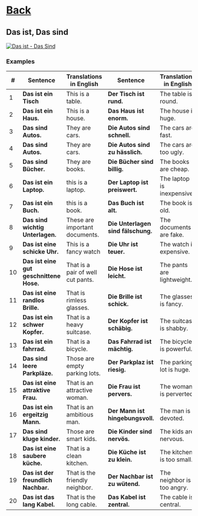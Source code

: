 # [Back](../a1/README.md)

## Das ist, Das sind

<a href="https://www.youtube.com/watch?v=mQIUBsvakyc&list=PL5QyCnFPRx0GxaFjdAVkx7K9TfEklY4sg&index=10" target="_blank">
    <img src="http://i3.ytimg.com/vi/mQIUBsvakyc/maxresdefault.jpg" 
    alt="Das ist - Das Sind"/></a>

### Examples
<table>
 <thead>
  <tr>
   <th>#</th>
   <th>Sentence</th>
   <th>Translations in English</th>
   <th>Sentence</th>
   <th>Translations in English</th>
   <th>Sentence</th>
   <th>Translations in English</th>
  </tr>
 </thead>
 <tbody>
  <tr>
   <td>1</td>
   <td><strong>Das ist ein Tisch</strong></td>
   <td>This is a table.</td>
   <td><strong>Der Tisch ist rund.</strong></td>
   <td>The table is round.</td>
   <td><strong>Er ist rund.</strong></td>
   <td>It is round.</td>
  </tr>
  <tr>
   <td>2</td>
   <td><strong>Das ist ein Haus.</strong></td>
   <td>This is a house.</td>
   <td><strong>Das Haus ist enorm.</strong></td>
   <td>The house is huge.</td>
   <td><strong>Es ist enorm.</strong></td>
   <td>It is huge.</td>
  </tr>
  <tr>
   <td>3</td>
   <td><strong>Das sind Autos.</strong></td>
   <td>They are cars.</td>
   <td><strong>Die Autos sind schnell.</strong></td>
   <td>The cars are fast.</td>
   <td><strong>Sie sind schnell.</strong></td>
   <td>They are fast.</td>
  </tr>
  <tr>
   <td>4</td>
   <td><strong>Das sind Autos.</strong></td>
   <td>They are cars.</td>
   <td><strong>Die Autos sind zu hässlich.</strong></td>
   <td>The cars are too ugly.</td>
   <td><strong>Sie sind zu hässlich.</strong></td>
   <td>They are too ugly.</td>
  </tr>
  <tr>
   <td>5</td>
   <td><strong>Das sind Bücher.</strong></td>
   <td>They are books.</td>
   <td><strong>Die Bücher sind billig.</strong></td>
   <td>The books are cheap.</td>
   <td><strong>Sie sind billig.</strong></td>
   <td>They are cheap.</td>
  </tr>
  <tr>
   <td>6</td>
   <td><strong>Das ist ein Laptop.</strong></td>
   <td>this is a laptop.</td>
   <td><strong>Der Laptop ist preiswert.</strong></td>
   <td>The laptop is inexpensive.</td>
   <td><strong>Er ist kaputt.</strong></td>
   <td>It is broken.</td>
  </tr>
  <tr>
   <td>7</td>
   <td><strong>Das ist ein Buch.</strong></td>
   <td>this is a book.</td>
   <td><strong>Das Buch ist alt.</strong></td>
   <td>The book is old.</td>
   <td><strong>Es ist interessant.</strong></td>
   <td>It is interesting.</td>
  </tr>
  <tr>
   <td>8</td>
   <td><strong>Das sind wichtig Unterlagen.</strong></td>
   <td>These are important documents.</td>
   <td><strong>Die Unterlagen sind fälschung.</strong></td>
   <td>The documents are fake.</td>
   <td><strong>Sie sind bemerkenswert.</strong></td>
   <td>They are remarkable.</td>
  </tr>
  <tr>
   <td>9</td>
   <td><strong>Das ist eine schicke Uhr.</strong></td>
   <td>This is a fancy watch</td>
   <td><strong>Die Uhr ist teuer.</strong></td>
   <td>The watch is expensive.</td>
   <td><strong>sie ist zart.</strong></td>
   <td>It is delicate.</td>
  </tr>
  <tr>
   <td>10</td>
   <td><strong>Das ist eine gut geschnittene Hose.</strong></td>
   <td>That is a pair of well cut pants.</td>
   <td><strong>Die Hose ist leicht.</strong></td>
   <td>The pants are lightweight.</td>
   <td><strong>sie ist ausgebeult.</strong></td>
   <td>It is baggy.</td>
  </tr>
  <tr>
   <td>11</td>
   <td><strong>Das ist eine randlos Brille.</strong></td>
   <td>That is rimless glasses.</td>
   <td><strong>Die Brille ist schick.</strong></td>
   <td>The glasses is fancy.</td>
   <td><strong>sie ist randlos.</strong></td>
   <td>It is rimless.</td>
  </tr>
  <tr>
   <td>12</td>
   <td><strong>Das ist ein schwer Kopfer.</strong></td>
   <td>That is a heavy suitcase.</td>
   <td><strong>Der Kopfer ist schäbig.</strong></td>
   <td>The suitcase is shabby.</td>
   <td><strong>er ist dünn.</strong></td>
   <td>It is thin.</td>
  </tr>
  <tr>
   <td>13</td>
   <td><strong>Das ist ein fahrrad.</strong></td>
   <td>That is a bicycle.</td>
   <td><strong>Das Fahrrad ist mächtig.</strong></td>
   <td>The bicycle is powerful.</td>
   <td><strong>es ist brandneu.</strong></td>
   <td>It is brand-new.</td>
  </tr>
  <tr>
   <td>14</td>
   <td><strong>Das sind leere Parkpläze.</strong></td>
   <td>Those are empty parking lots.</td>
   <td><strong>Der Parkplaz ist riesig.</strong></td>
   <td>The parking lot is huge.</td>
   <td><strong>er ist frei.</strong></td>
   <td>It is available.</td>
  </tr>
  <tr>
   <td>15</td>
   <td><strong>Das ist eine attraktive Frau.</strong></td>
   <td>That is an attractive woman.</td>
   <td><strong>Die Frau ist pervers.</strong></td>
   <td>The woman is perverted.</td>
   <td><strong>sie ist beschäftigt.</strong></td>
   <td>She is busy.</td>
  </tr>
  <tr>
   <td>16</td>
   <td><strong>Das ist ein ergeitzig Mann.</strong></td>
   <td>That is an ambitious man.</td>
   <td><strong>Der Mann ist hingebungsvoll.</strong></td>
   <td>The man is devoted.</td>
   <td><strong>Er ist müde.</strong></td>
   <td>He is tired.</td>
  </tr>
  <tr>
   <td>17</td>
   <td><strong>Das sind kluge kinder.</strong></td>
   <td>Those are smart kids.</td>
   <td><strong>Die Kinder sind nervös.</strong></td>
   <td>The kids are nervous.</td>
   <td><strong>Sie sind verspätet.</strong></td>
   <td>They are retarded.</td>
  </tr>
  <tr>
   <td>18</td>
   <td><strong>Das ist eine saubere küche.</strong></td>
   <td>That is a clean kitchen.</td>
   <td><strong>Die Küche ist zu klein.</strong></td>
   <td>The kitchen is too small.</td>
   <td><strong>sie ist dreckig.</strong></td>
   <td>It is dirty.</td>
  </tr>
  <tr>
   <td>19</td>
   <td><strong>Das ist der freundlich Nachbar.</strong></td>
   <td>That is the friendly neighbor.</td>
   <td><strong>Der Nachbar ist zu wütend.</strong></td>
   <td>The neighbor is too angry.</td>
   <td><strong>Er ist nebenan.</strong></td>
   <td>He is next door.</td>
  </tr>
  <tr>
   <td>20</td>
   <td><strong>Das ist das lang Kabel.</strong></td>
   <td>That is the long cable.</td>
   <td><strong>Das Kabel ist zentral.</strong></td>
   <td>The cable is central.</td>
   <td><strong>Es ist optik.</strong></td>
   <td>It is optic.</td>
  </tr>
 </tbody>
</table>
